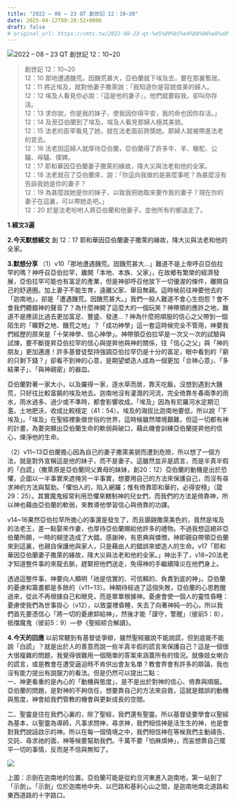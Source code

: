 ```yaml
---
title: "2022 – 08 – 23 QT 創世記 12：10~20"
date: 2025-04-12T00:28:52+0800
draft: false
# original_url: https://cmtc.tw/2022-08-23-qt-%e5%89%b5%e4%b8%96%e8%a8%98-12%ef%bc%9a1020
---
```


![2022 – 08 – 23 QT 創世記 12：10\~20](/images/qt.jpg  "2022 – 08 – 23 QT 創世記 12：10\~20")

> 創世記 12：10\~20  
> 12：10 那地遭遇饑荒。因饑荒甚大，亞伯蘭就下埃及去，要在那裏暫居。  
> 12：11 將近埃及，就對他妻子撒萊說：「我知道你是容貌俊美的婦人。  
> 12：12 埃及人看見你必說：『這是他的妻子』，他們就要殺我，卻叫你存活。  
> 12：13 求你說，你是我的妹子，使我因你得平安，我的命也因你存活。」  
> 12：14 及至亞伯蘭到了埃及，埃及人看見那婦人極其美貌。  
> 12：15 法老的臣宰看見了她，就在法老面前誇獎她。那婦人就被帶進法老的宮去。  
> 12：16 法老因這婦人就厚待亞伯蘭，亞伯蘭得了許多牛、羊、駱駝、公驢、母驢、僕婢。  
> 12：17 耶和華因亞伯蘭妻子撒萊的緣故，降大災與法老和他的全家。  
> 12：18 法老就召了亞伯蘭來，說：「你這向我做的是甚麼事呢？為甚麼沒有告訴我她是你的妻子？  
> 12：19 為甚麼說她是你的妹子，以致我把她取來要作我的妻子？現在你的妻子在這裏，可以帶她走吧。」  
> 12：20 於是法老吩咐人將亞伯蘭和他妻子，並他所有的都送走了。

**1.經文3遍**

**2.今天默想經文**
創 12：17 耶和華因亞伯蘭妻子撒萊的緣故，降大災與法老和他的全家。

**3.默想分享**
（1）v10「那地遭遇饑荒。因饑荒甚大…」難道不是上帝呼召亞伯拉罕的嗎？神呼召亞伯拉罕，離開「本地、本族、父家」，在故鄉有繁榮的經濟發展，亞伯拉罕可能也有富足的產業，但是神卻呼召他放下一切優渥的條件，離開自己的舒適圈。加上妻子不能生育，遠離父家、舉目無親。這時候前往神要他去的「迦南地」，卻是「遭遇饑荒。因饑荒甚大。」我們一般人難道不會心生抱怨？會不會我們聽錯神的聲音了？為什麼神開了這麼大的一個玩笑？神帶領的應許之地，難道不是應該比過去更加富足、豐盛、發達…？神為什麼把順服的信心之父帶到一個陌生的「曠野之地、饑荒之地」？「成功神學」這一套這時候完全不管用，神要我們經歷的原來是「十架神學、信心神學」。神帶領亞伯拉罕是一次又一次的試驗與試煉，要不斷提昇亞伯拉罕的信心與提昇他與神的關係，往「信心之父」與「神的朋友」更加邁進！許多基督徒堅持強調亞伯拉罕仍是十分的富足，眼中看到的「窮的只剩下錢？」卻看不到神的心意，是期望塑造人成為一個更加「合神心意」、「多結果子」、「與神親密」的器皿。

亞伯蘭對著一家大小，以及羅得一家，逐水草而居，靠天吃飯，沒想到遇到大饑荒，只好往比較富饒的埃及地去。迦南地沒有灌溉的河流，完全倚靠冬春兩季的雨水，雨水過多、過少或不準時，都會影響收成。「埃及」因為有尼羅河水定期氾濫，土地肥沃，收成比較穩定（41：54）。埃及的海拔比迦南地要低，所以說「下埃及」。「埃及」在聖經裡象徵世俗的世界，這時候雖然環境艱難，但這一切都有神的計畫，為要突顯出亞伯蘭生命的軟弱與破口，藉此機會訓練亞伯蘭提昇他的信心，煉淨他的生命。

（2）v11\~13亞伯蘭擔心因為自己的妻子撒萊美貌而遭到危險，所以想了一個方法，就是對外宣稱這是他的妹子，而不是妻子。這雖然並非是謊言，而是半真半假的「白謊」（撒萊原是亞伯蘭同父異母的妹妹，創20：12）亞伯蘭的動機是出於恐懼，企圖以一半事實來遮掩另一半事實，想要用自己的方法來保護自己，而沒有尋求神的方法與幫助。「懼怕人的，陷入網羅；惟有倚靠耶和華的，必得安穩」（箴29：25）。其實魔鬼經常利用恐懼來轄制神的兒女們，而我們的方法是倚靠神，所以神也藉由亞伯蘭的軟弱，來教導他學習信心與倚靠的功課。

v14\~16果然亞伯拉罕所擔心的事還是發生了，而且覬覦撒萊美色的，竟然是埃及的法老王，差一點娶來作妻，也厚待亞伯蘭賜給他許多的禮物。不過我想這絕非亞伯蘭所願，一時的糊塗造成了大錯。感謝神，有恩典與憐憫，神即親自帶領亞伯蘭來到這裏，也親自保護他與家人，只是藉由人的錯誤來塑造人的生命。v17「耶和華因亞伯蘭妻子撒萊的緣故，降大災與法老和他的全家。」神出手了，v18\~20法老才知道整件事的來龍去脈，趕緊把他們送走，免得神的手繼續降災在他們身上。

透過這整件事，神要向人顯明「祂是信實的、可信賴的、負責到底的神」。亞伯蘭的憂慮和籌畫都是多餘的（v11\~13）。神期待經過了這個失敗，亞伯蘭的心思甦醒過來，從此不再根據自己和眼見，而是單單根據神。憂慮會使一個人的靈性昏睡：憂慮使我們為世事掛心（v12），以致靈裡昏睡，失去了向著神純一的心。所以我們首先要憑信心「將一切的憂慮卸給神」，然後才能「謹守，警醒」（彼前5：8），抵擋魔鬼（彼前5：9）—參《聖經綜合解讀》。

**4.今天的回應**
以前常聽到有基督徒爭辯，雖然聖經雖說不能說謊，但到底能不能說「白謊」？就是出於人的善意而說一些半真半假的謊言來保護自己？這是一個很大很複雜的問題，我覺得很難用一個簡單的答案來涵蓋所有的情況。就像妓女喇合的謊言，或是教會在遭受逼迫時不肯供出會友名單？教會界會有許多的辯論，我也沒有能力提出有說服力的看法。但是仍然可以提出二點：  
一、神更看重的是內心的「動機與態度」，是不是出於對神的信心、倚靠與順服。亞伯蘭的問題，是對神的不夠信任，想要靠自己的方法來自救，這就是錯誤的動機與態度，神會給我們管教的機會與更新成長的空間。

二、聖靈是住在我們心裏的，除了聖經，我們還有聖靈。所以基督徒要學會以聖經為基本，以聖靈為導師，凡事求問神，尋求神，我們相信神是活生生的神，也是會對我們說話啟示的神。所以在每一個情境之中，我們相信神在等候我們主動禱告、交託、尋求祂的面，神等候要幫助我們。千萬不要「怕麻煩神」，而妄想靠自己擺平一切的事情，反而是不信與無知了。

![](/images/shechem.jpg)

上圖：示劍在迦南地的位置。亞伯蘭可能是從約旦河東進入迦南地，第一站到了「示劍」。「示劍」位於迦南地中央、以巴路和基利心山之間，是迦南地南北道路和東西道路的十字路口。
